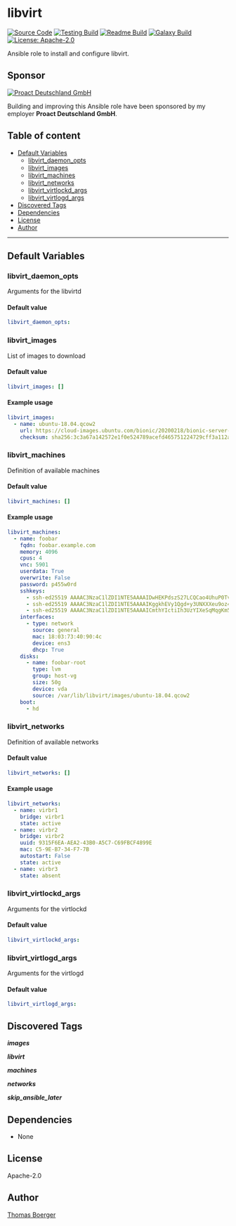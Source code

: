 # libvirt

[![Source Code](https://img.shields.io/badge/github-source%20code-blue?logo=github&logoColor=white)](https://github.com/rolehippie/libvirt) [![Testing Build](https://github.com/rolehippie/libvirt/workflows/testing/badge.svg)](https://github.com/rolehippie/libvirt/actions?query=workflow%3Atesting) [![Readme Build](https://github.com/rolehippie/libvirt/workflows/readme/badge.svg)](https://github.com/rolehippie/libvirt/actions?query=workflow%3Areadme) [![Galaxy Build](https://github.com/rolehippie/libvirt/workflows/galaxy/badge.svg)](https://github.com/rolehippie/libvirt/actions?query=workflow%3Agalaxy) [![License: Apache-2.0](https://img.shields.io/github/license/rolehippie/libvirt)](https://github.com/rolehippie/libvirt/blob/master/LICENSE)

Ansible role to install and configure libvirt.

## Sponsor

[![Proact Deutschland GmbH](https://proact.eu/wp-content/uploads/2020/03/proact-logo.png)](https://proact.eu)

Building and improving this Ansible role have been sponsored by my employer **Proact Deutschland GmbH**.

## Table of content

- [Default Variables](#default-variables)
  - [libvirt_daemon_opts](#libvirt_daemon_opts)
  - [libvirt_images](#libvirt_images)
  - [libvirt_machines](#libvirt_machines)
  - [libvirt_networks](#libvirt_networks)
  - [libvirt_virtlockd_args](#libvirt_virtlockd_args)
  - [libvirt_virtlogd_args](#libvirt_virtlogd_args)
- [Discovered Tags](#discovered-tags)
- [Dependencies](#dependencies)
- [License](#license)
- [Author](#author)

---

## Default Variables

### libvirt_daemon_opts

Arguments for the libvirtd

#### Default value

```YAML
libvirt_daemon_opts:
```

### libvirt_images

List of images to download

#### Default value

```YAML
libvirt_images: []
```

#### Example usage

```YAML
libvirt_images:
  - name: ubuntu-18.04.qcow2
    url: https://cloud-images.ubuntu.com/bionic/20200218/bionic-server-cloudimg-amd64.img
    checksum: sha256:3c3a67a142572e1f0e524789acefd465751224729cff3a112a7f141ee512e756
```

### libvirt_machines

Definition of available machines

#### Default value

```YAML
libvirt_machines: []
```

#### Example usage

```YAML
libvirt_machines:
  - name: foobar
    fqdn: foobar.example.com
    memory: 4096
    cpus: 4
    vnc: 5901
    userdata: True
    overwrite: False
    password: p455w0rd
    sshkeys:
      - ssh-ed25519 AAAAC3NzaC1lZDI1NTE5AAAAIDwHEKPdszS27LCQCao4UhuP0TvFlccP6nRWKm00fquA user1@example
      - ssh-ed25519 AAAAC3NzaC1lZDI1NTE5AAAAIKggkhEVy1Qgd+y3UNXXXeu9oz4LVsKc2njpSkjpzPdv user2@example
      - ssh-ed25519 AAAAC3NzaC1lZDI1NTE5AAAAICmthYIctiIh3UzYIXeSqMqgKm5n1yIX9/0rpeXSlMet user3@example
    interfaces:
      - type: network
        source: general
        mac: 18:03:73:40:90:4c
        device: ens3
        dhcp: True
    disks:
      - name: foobar-root
        type: lvm
        group: host-vg
        size: 50g
        device: vda
        source: /var/lib/libvirt/images/ubuntu-18.04.qcow2
    boot:
      - hd
```

### libvirt_networks

Definition of available networks

#### Default value

```YAML
libvirt_networks: []
```

#### Example usage

```YAML
libvirt_networks:
  - name: virbr1
    bridge: virbr1
    state: active
  - name: virbr2
    bridge: virbr2
    uuid: 9315F6EA-AEA2-43B0-A5C7-C69FBCF4899E
    mac: C5-9E-B7-34-F7-7B
    autostart: False
    state: active
  - name: virbr3
    state: absent
```

### libvirt_virtlockd_args

Arguments for the virtlockd

#### Default value

```YAML
libvirt_virtlockd_args:
```

### libvirt_virtlogd_args

Arguments for the virtlogd

#### Default value

```YAML
libvirt_virtlogd_args:
```

## Discovered Tags

**_images_**

**_libvirt_**

**_machines_**

**_networks_**

**_skip_ansible_later_**


## Dependencies

- None

## License

Apache-2.0

## Author

[Thomas Boerger](https://github.com/tboerger)
